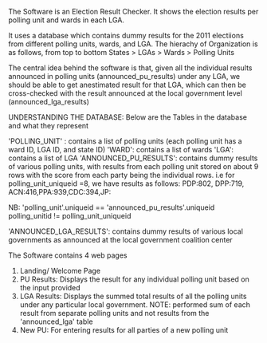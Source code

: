 The Software is an Election Result Checker.
It shows the election results per polling unit and wards in each LGA.

It uses a database which contains dummy results for the 2011 electiions from different polling units, wards, and LGA.
The hierachy of Organization is as follows, from top to bottom
States > LGAs > Wards > Polling Units

The central idea behind the software is that, given all the individual results announced in polling units (announced_pu_results) under any LGA, we should be able to get
anestimated result for that LGA, which can then be cross-checked with the result announced at the local government level (announced_lga_results)

UNDERSTANDING THE DATABASE:
Below are the Tables in the database and what they represent

'POLLING_UNIT' : contains a list of polling units (each polling unit has a ward ID, LGA ID, and state ID)
'WARD': contains a list of wards
'LGA': contains a list of LGA
'ANNOUNCED_PU_RESULTS': contains dummy results of various polling units, with results from each polling unit stored on about 9 rows with the score
from each party being the individual rows. i.e for polling_unit_uniqueid =8, we have results as follows: PDP:802, DPP:719, ACN:416,PPA:939,CDC:394,JP:

NB: 'polling_unit'.uniqueid == 'announced_pu_results'.uniqueid
    polling_unitid != polling_unit_uniqueid
    
'ANNOUNCED_LGA_RESULTS': contains dummy results of various local governments as announced at the local government coalition center


The Software contains 4 web pages

1. Landing/ Welcome Page
2. PU Results: Displays the result for any individual polling unit based on the input provided
3. LGA Results: Displays the summed total results of all the polling units under any particular local government. NOTE: performed sum of each result from separate polling units and not results from the 'announced_lga' table
4. New PU: For entering results for all parties of a new polling unit
